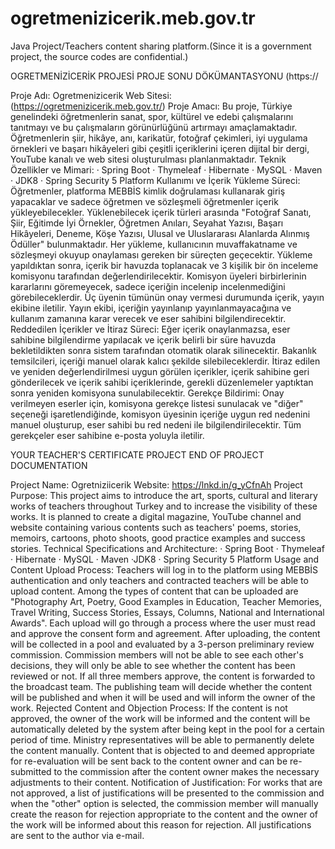 # ogretmenizicerik.meb.gov.tr
Java Project/Teachers content sharing platform.(Since it is a government project, the source codes are confidential.)

OGRETMENİZİCERİK PROJESİ PROJE SONU DÖKÜMANTASYONU (https://

Proje Adı: Ogretmenizicerik Web Sitesi: (https://ogretmenizicerik.meb.gov.tr/) Proje Amacı: Bu proje, Türkiye genelindeki öğretmenlerin sanat, spor, kültürel ve edebi çalışmalarını tanıtmayı ve bu çalışmaların görünürlüğünü artırmayı amaçlamaktadır. Öğretmenlerin şiir, hikâye, anı, karikatür, fotoğraf çekimleri, iyi uygulama örnekleri ve başarı hikâyeleri gibi çeşitli içeriklerini içeren dijital bir dergi, YouTube kanalı ve web sitesi oluşturulması planlanmaktadır. Teknik Özellikler ve Mimari: · Spring Boot · Thymeleaf · Hibernate · MySQL · Maven · JDK8 · Spring Security 5 Platform Kullanımı ve İçerik Yükleme Süreci: Öğretmenler, platforma MEBBİS kimlik doğrulaması kullanarak giriş yapacaklar ve sadece öğretmen ve sözleşmeli öğretmenler içerik yükleyebilecekler. Yüklenebilecek içerik türleri arasında "Fotoğraf Sanatı, Şiir, Eğitimde İyi Örnekler, Öğretmen Anıları, Seyahat Yazısı, Başarı Hikâyeleri, Deneme, Köşe Yazısı, Ulusal ve Uluslararası Alanlarda Alınmış Ödüller" bulunmaktadır. Her yükleme, kullanıcının muvaffakatname ve sözleşmeyi okuyup onaylaması gereken bir süreçten geçecektir. Yükleme yapıldıktan sonra, içerik bir havuzda toplanacak ve 3 kişilik bir ön inceleme komisyonu tarafından değerlendirilecektir. Komisyon üyeleri birbirlerinin kararlarını göremeyecek, sadece içeriğin incelenip incelenmediğini görebileceklerdir. Üç üyenin tümünün onay vermesi durumunda içerik, yayın ekibine iletilir. Yayın ekibi, içeriğin yayınlanıp yayınlanmayacağına ve kullanım zamanına karar verecek ve eser sahibini bilgilendirecektir. Reddedilen İçerikler ve İtiraz Süreci: Eğer içerik onaylanmazsa, eser sahibine bilgilendirme yapılacak ve içerik belirli bir süre havuzda bekletildikten sonra sistem tarafından otomatik olarak silinecektir. Bakanlık temsilcileri, içeriği manuel olarak kalıcı şekilde silebileceklerdir. İtiraz edilen ve yeniden değerlendirilmesi uygun görülen içerikler, içerik sahibine geri gönderilecek ve içerik sahibi içeriklerinde, gerekli düzenlemeler yaptıktan sonra yeniden komisyona sunulabilecektir. Gerekçe Bildirimi: Onay verilmeyen eserler için, komisyona gerekçe listesi sunulacak ve "diğer" seçeneği işaretlendiğinde, komisyon üyesinin içeriğe uygun red nedenini manuel oluşturup, eser sahibi bu red nedeni ile bilgilendirilecektir. Tüm gerekçeler eser sahibine e-posta yoluyla iletilir.

YOUR TEACHER'S CERTIFICATE PROJECT END OF PROJECT DOCUMENTATION

Project Name: Ogretniziicerik Website: https://lnkd.in/g_yCfnAh Project Purpose: This project aims to introduce the art, sports, cultural and literary works of teachers throughout Turkey and to increase the visibility of these works. It is planned to create a digital magazine, YouTube channel and website containing various contents such as teachers' poems, stories, memoirs, cartoons, photo shoots, good practice examples and success stories. Technical Specifications and Architecture: · Spring Boot · Thymeleaf · Hibernate · MySQL · Maven ·JDK8 · Spring Security 5 Platform Usage and Content Upload Process: Teachers will log in to the platform using MEBBİS authentication and only teachers and contracted teachers will be able to upload content. Among the types of content that can be uploaded are "Photography Art, Poetry, Good Examples in Education, Teacher Memories, Travel Writing, Success Stories, Essays, Columns, National and International Awards". Each upload will go through a process where the user must read and approve the consent form and agreement. After uploading, the content will be collected in a pool and evaluated by a 3-person preliminary review commission. Commission members will not be able to see each other's decisions, they will only be able to see whether the content has been reviewed or not. If all three members approve, the content is forwarded to the broadcast team. The publishing team will decide whether the content will be published and when it will be used and will inform the owner of the work. Rejected Content and Objection Process: If the content is not approved, the owner of the work will be informed and the content will be automatically deleted by the system after being kept in the pool for a certain period of time. Ministry representatives will be able to permanently delete the content manually. Content that is objected to and deemed appropriate for re-evaluation will be sent back to the content owner and can be re-submitted to the commission after the content owner makes the necessary adjustments to their content. Notification of Justification: For works that are not approved, a list of justifications will be presented to the commission and when the "other" option is selected, the commission member will manually create the reason for rejection appropriate to the content and the owner of the work will be informed about this reason for rejection. All justifications are sent to the author via e-mail.
